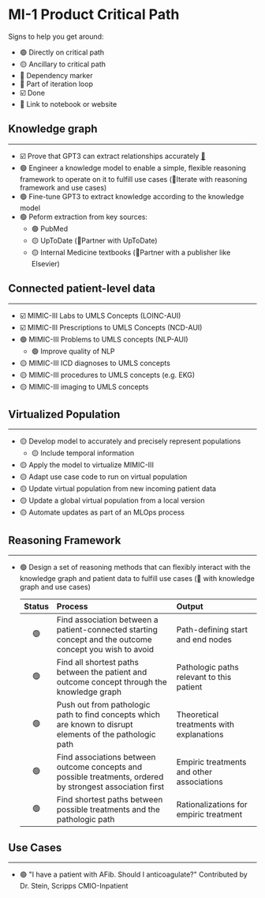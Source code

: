 # MI-1 Product Critical Path

Signs to help you get around:  

- 🟢 Directly on critical path 
- 🟡 Ancillary to critical path  
- 🚦 Dependency marker
- 🔁 Part of iteration loop
- ☑️ Done
- 🔗 Link to notebook or website

## Knowledge graph
---
- ☑️ Prove that GPT3 can extract relationships accurately [🔗](https://github.com/Medical-Intelligence-One/knowledge-graph/blob/main/GPT_fine-tuning.ipynb#performance_assessment)
- 🟢 Engineer a knowledge model to enable a simple, flexible reasoning framework to operate on it to fulfill use cases (🔁Iterate with reasoning framework and use cases)
- 🟢 Fine-tune GPT3 to extract knowledge according to the knowledge model
- 🟢 Peform extraction from key sources:
    - 🟢 PubMed
    - 🟡 UpToDate (🚦Partner with UpToDate)
    - 🟡 Internal Medicine textbooks (🚦Partner with a publisher like Elsevier)

## Connected patient-level data
---
- ☑️ MIMIC-III Labs to UMLS Concepts (LOINC-AUI)
- ☑️ MIMIC-III Prescriptions to UMLS Concepts (NCD-AUI)
- 🟢 MIMIC-III Problems to UMLS concepts (NLP-AUI)
    - 🟢 Improve quality of NLP
- 🟡 MIMIC-III ICD diagnoses to UMLS concepts
- 🟡 MIMIC-III procedures to UMLS concepts (e.g. EKG)
- 🟡 MIMIC-III imaging to UMLS concepts

## Virtualized Population
---
- 🟡 Develop model to accurately and precisely represent populations
    - 🟡 Include temporal information
- 🟡 Apply the model to virtualize MIMIC-III
- 🟡 Adapt use case code to run on virtual population
- 🟡 Update virtual population from new incoming patient data
- 🟡 Update a global virtual population from a local version
- 🟡 Automate updates as part of an MLOps process
  
## Reasoning Framework
---
- 🟢 Design a set of reasoning methods that can flexibly interact with the knowledge graph and patient data to fulfill use cases (🔁 with knowledge graph and use cases)

    | Status | Process      | Output |
    | :---: | :---- |:---|  
    |🟢| Find association between a patient-connected starting concept and the outcome concept you wish to avoid      | Path-defining start and end nodes       |
    |🟢| Find all shortest paths between the patient and outcome concept through the knowledge graph   | Pathologic paths relevant to this patient        |
    |🟢| Push out from pathologic path to find concepts which are known to disrupt elements of the pathologic path | Theoretical treatments with explanations |  
    |🟢| Find associations between outcome concepts and possible treatments, ordered by strongest association first | Empiric treatments and other associations |  
    |🟢| Find shortest paths between possible treatments and the pathologic path | Rationalizations for empiric treatment |

  
## Use Cases
---

- 🟢 "I have a patient with AFib. Should I anticoagulate?" Contributed by Dr. Stein, Scripps CMIO-Inpatient
